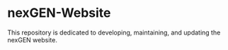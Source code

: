 # nexGEN-Website
This repository is dedicated to developing, maintaining, and updating the nexGEN website.
